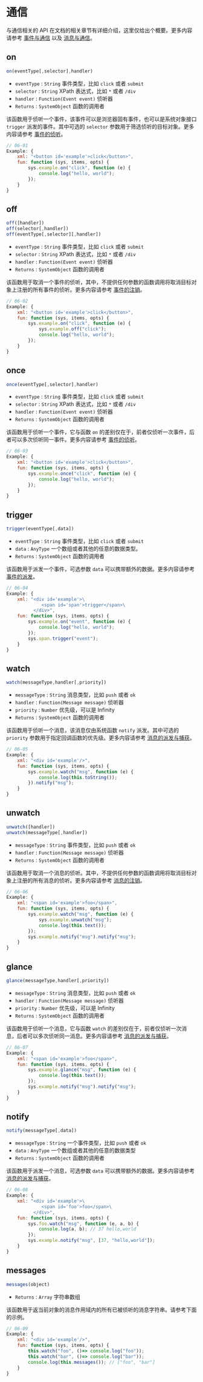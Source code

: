 # 通信

与通信相关的 API 在文档的相关章节有详细介绍，这里仅给出个概要。更多内容请参考 [事件与通信](/docs#事件与通信) 以及 [消息与通信](/docs#消息与通信)。

## on

```js
on(eventType[,selector],handler)
```

- `eventType` : `String` 事件类型，比如 `click` 或者 `submit`
- `selector` : `String` XPath 表达式，比如 `*` 或者 `/div`
- `handler` : `Function(Event event)` 侦听器
- `Returns` : `SystemObject` 函数的调用者

该函数用于侦听一个事件，该事件可以是浏览器固有事件，也可以是系统对象接口 `trigger` 派发的事件。其中可选的 `selector` 参数用于筛选侦听的目标对象。更多内容请参考 [事件的侦听](/docs#事件与通信_事件的侦听)。

```js
// 06-01
Example: {
    xml: "<button id='example'>click</button>",
    fun: function (sys, items, opts) {
        sys.example.on("click", function (e) {
            console.log("hello, world");
        });
    }
}
```

## off

```js
off([handler])
off(selector[,handler])
off(eventType[,selector][,handler])
```

- `eventType` : `String` 事件类型，比如 `click` 或者 `submit`
- `selector` : `String` XPath 表达式，比如 `*` 或者 `/div`
- `handler` : `Function(Event event)` 侦听器
- `Returns` : `SystemObject` 函数的调用者

该函数用于取消一个事件的侦听，其中，不提供任何参数的函数调用将取消目标对象上注册的所有事件的侦听。更多内容请参考 [事件的注销](/docs#事件与通信_事件的注销)。

```js
// 06-02
Example: {
    xml: "<button id='example'>click</button>",
    fun: function (sys, items, opts) {
        sys.example.on("click", function (e) {
            sys.example.off("click");
            console.log("hello, world");
        });
    }
}
```

## once

```js
once(eventType[,selector],handler)
```

- `eventType` : `String` 事件类型，比如 `click` 或者 `submit`
- `selector` : `String` XPath 表达式，比如 `*` 或者 `/div`
- `handler` : `Function(Event event)` 侦听器
- `Returns` : `SystemObject` 函数的调用者

该函数用于侦听一个事件，它与函数 `on` 的差别仅在于，前者仅侦听一次事件，后者可以多次侦听同一事件。更多内容请参考 [事件的侦听](/docs#事件与通信_事件的侦听)。

```js
// 06-03
Example: {
    xml: "<button id='example'>click</button>",
    fun: function (sys, items, opts) {
        sys.example.once("click", function (e) {
            console.log("hello, world");
        });
    }
}
```

## trigger

```js
trigger(eventType[,data])
```

- `eventType` : `String` 事件类型，比如 `click` 或者 `submit`
- `data` : `AnyType` 一个数组或者其他的任意的数据类型。
- `Returns` : `SystemObject` 函数的调用者

该函数用于派发一个事件，可选参数 `data` 可以携带额外的数据。更多内容请参考 [事件的派发](/docs#事件与通信_事件的派发)。

```js
// 06-04
Example: {
    xml: "<div id='example'>\
             <span id='span'>trigger</span>\
          </div>",
    fun: function (sys, items, opts) {
        sys.example.on("event", function (e) {
            console.log("hello, world");
        });
        sys.span.trigger("event");
    }
}
```

## watch

```js
watch(messageType,handler[,priority])
```

- `messageType` : `String` 消息类型，比如 `push` 或者 `ok`
- `handler` : `Function(Message message)` 侦听器
- `priority` : `Number` 优先级，可以是 Infinity
- `Returns` : `SystemObject` 函数的调用者

该函数用于侦听一个消息，该消息仅由系统函数 `notify` 派发。其中可选的 `priority` 参数用于指定回调函数的优先级。更多内容请参考 [消息的派发与捕获](/docs#消息与通信_消息的派发与捕获)。

```js
// 06-05
Example: {
    xml: "<div id='example'/>",
    fun: function (sys, items, opts) {
        sys.example.watch("msg", function (e) {
            console.log(this.toString());
        }).notify("msg");
    }
}
```

## unwatch

```js
unwatch([handler])
unwatch(messageType[,handler])
```

- `messageType` : `String` 事件类型，比如 `push` 或者 `ok`
- `handler` : `Function(Message message)` 侦听器
- `Returns` : `SystemObject` 函数的调用者

该函数用于取消一个消息的侦听。其中，不提供任何参数的函数调用将取消目标对象上注册的所有消息的侦听。更多内容请参考 [消息的注销](/docs#消息与通信_消息的注销)。

```js
// 06-06
Example: {
    xml: "<span id='example'>foo</span>",
    fun: function (sys, items, opts) {
        sys.example.watch("msg", function (e) {
            sys.example.unwatch("msg");
            console.log(this.text());
        });
        sys.example.notify("msg").notify("msg");
    }
}
```

## glance

```js
glance(messageType,handler[,priority])
```

- `messageType` : `String` 消息类型，比如 `push` 或者 `ok`
- `handler` : `Function(Message message)` 侦听器
- `priority` : `Number` 优先级，可以是 Infinity
- `Returns` : `SystemObject` 函数的调用者

该函数用于侦听一个消息，它与函数 `watch` 的差别仅在于，前者仅侦听一次消息，后者可以多次侦听同一消息。更多内容请参考 [消息的派发与捕获](/docs#消息与通信_消息的派发与捕获)。

```js
// 06-07
Example: {
    xml: "<span id='example'>foo</span>",
    fun: function (sys, items, opts) {
        sys.example.glance("msg", function (e) {
            console.log(this.text());
        });
        sys.example.notify("msg").notify("msg");
    }
}
```

## notify

```js
notify(messageType[,data])
```

- `messageType` : `String` 一个事件类型，比如 `push` 或者 `ok`
- `data` : `AnyType` 一个数组或者其他的任意的数据类型
- `Returns` : `SystemObject` 函数的调用者

该函数用于派发一个消息，可选参数 `data` 可以携带额外的数据。更多内容请参考 [消息的派发与捕获](/docs#消息与通信_消息的派发与捕获)。

```js
// 06-08
Example: {
    xml: "<div id='example'>\
             <span id='foo'>foo</span>\
          </div>",
    fun: function (sys, items, opts) {
        sys.foo.watch("msg", function (e, a, b) {
            console.log(a, b); // 37 hello,world
        });
        sys.example.notify("msg", [37, "hello,world"]);
    }
}
```

## messages

```js
messages(object)
```

- `Returns` : `Array` 字符串数组

该函数用于返当前对象的消息作用域内的所有已被侦听的消息字符串。请参考下面的示例。

```js
// 06-09
Example: {
    xml: "<div id='example'/>",
    fun: function (sys, items, opts) {
        this.watch("foo", ()=> console.log("foo"));
        this.watch("bar", ()=> console.log("bar"));
        console.log(this.messages()); // ["foo", "bar"]
    }
}
```